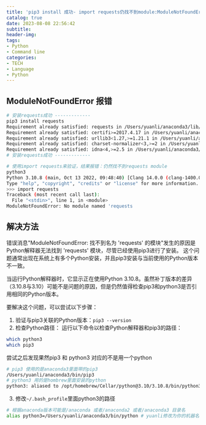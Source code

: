 ```yaml
---
title: 'pip3 install 成功- import requests仍找不到module:ModuleNotFoundError'
catalog: true
date: 2023-08-08 22:56:42
subtitle:
header-img:
tags:
- Python
- Command line
categories:
- TECH
- Language
- Python
---
```


## ModuleNotFoundError 报错

```bash
# 安装requests成功 -------------
pip3 install requests
Requirement already satisfied: requests in /Users/yuanli/anaconda3/lib/python3.10/site-packages (2.28.1)
Requirement already satisfied: certifi>=2017.4.17 in /Users/yuanli/anaconda3/lib/python3.10/site-packages (from requests) (2022.12.7)
Requirement already satisfied: urllib3<1.27,>=1.21.1 in /Users/yuanli/anaconda3/lib/python3.10/site-packages (from requests) (1.26.14)
Requirement already satisfied: charset-normalizer<3,>=2 in /Users/yuanli/anaconda3/lib/python3.10/site-packages (from requests) (2.0.4)
Requirement already satisfied: idna<4,>=2.5 in /Users/yuanli/anaconda3/lib/python3.10/site-packages (from requests) (3.4)
# 安装requests成功 -------------

# 使用import requests来验证，结果报错：仍然找不到requests module
python3
Python 3.10.8 (main, Oct 13 2022, 09:48:40) [Clang 14.0.0 (clang-1400.0.29.102)] on darwin
Type "help", "copyright", "credits" or "license" for more information.
>>> import requests
Traceback (most recent call last):
  File "<stdin>", line 1, in <module>
ModuleNotFoundError: No module named 'requests
```

## 解决方法

错误消息"ModuleNotFoundError: 找不到名为 'requests' 的模块"发生的原因是Python解释器无法找到 'requests' 模块，尽管已经使用pip3进行了安装。
这个问题通常出现在系统上有多个Python安装，并且pip3安装与当前使用的Python版本不一致。

当运行Python解释器时，它显示正在使用Python 3.10.8。虽然补丁版本的差异（3.10.8与3.10）可能不是问题的原因，但是仍然值得检查pip3和python3是否引用相同的Python版本。

要解决这个问题，可以尝试以下步骤：

1. 验证与pip3关联的Python版本：`pip3 --version`
2. 检查Python路径：
运行以下命令以检查Python解释器和pip3的路径：

```bash
which python3
which pip3
```

尝试之后发现果然pip3 和 python3 对应的不是用一个python

```bash
# pip3 使用的是anaconda3里面带的pip3
/Users/yuanli/anaconda3/bin/pip3
# python3 用的是hombrew里面安装的python
python3: aliased to /opt/homebrew/Cellar/python@3.10/3.10.8/bin/python3.10
```

3. 修改`~/.bash_profile`里面python3的路径

```bash
# 根据anaconda版本可能是/anaconda 或者/anaconda2 或者/anaconda3 目录名
alias python3=/Users/yuanli/anaconda3/bin/python # yuanli修改为你的机器名
```
